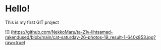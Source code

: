 # Hello!

This is my first GIT project

![] (https://github.com/NekkoMaru/ta-21v-lihtsamad-rakendused/blob/main/cat-saturday-26-photos-19_result-1-640x853.jpg?raw=true)
